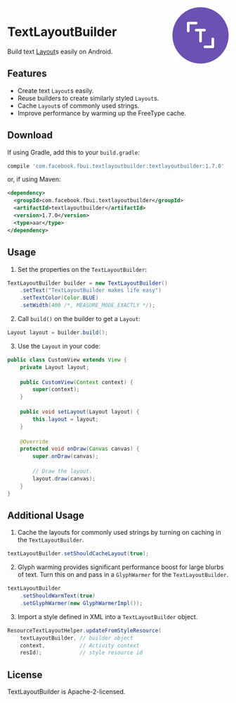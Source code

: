 <img src="/docs/logo.png" width="128" align="right"/>

# TextLayoutBuilder

Build text [Layout](https://developer.android.com/reference/android/text/Layout.html)s easily on Android.

## Features
- Create text `Layout`s easily.
- Reuse builders to create similarly styled `Layout`s.
- Cache `Layout`s of commonly used strings.
- Improve performance by warming up the FreeType cache.

## Download
If using Gradle, add this to your `build.gradle`:

```groovy
compile 'com.facebook.fbui.textlayoutbuilder:textlayoutbuilder:1.7.0'
```

or, if using Maven:

```xml
<dependency>
  <groupId>com.facebook.fbui.textlayoutbuilder</groupId>
  <artifactId>textlayoutbuilder</artifactId>
  <version>1.7.0</version>
  <type>aar</type>
</dependency>
```

## Usage
1. Set the properties on the `TextLayoutBuilder`:
  ```java
  TextLayoutBuilder builder = new TextLayoutBuilder()
      .setText("TextLayoutBuilder makes life easy")
      .setTextColor(Color.BLUE)
      .setWidth(400 /*, MEASURE_MODE_EXACTLY */);
  ```

2. Call `build()` on the builder to get a `Layout`:
  ```java
  Layout layout = builder.build();
  ```

3. Use the `Layout` in your code:
  ```java
  public class CustomView extends View {
      private Layout layout;

      public CustomView(Context context) {
          super(context);
      }

      public void setLayout(Layout layout) {
          this.layout = layout;
      }

      @Override
      protected void onDraw(Canvas canvas) {
          super.onDraw(canvas);

          // Draw the layout.
          layout.draw(canvas);
      }
  }
  ```

## Additional Usage
1. Cache the layouts for commonly used strings by turning on caching in the `TextLayoutBuilder`.
  ```java
  textLayoutBuilder.setShouldCacheLayout(true);
  ```

2. Glyph warming provides significant performance boost for large blurbs of text.
Turn this on and pass in a `GlyphWarmer` for the `TextLayoutBuilder`.
  ```java
  textLayoutBuilder
      .setShouldWarmText(true)
      .setGlyphWarmer(new GlyphWarmerImpl());
  ```

3. Import a style defined in XML into a `TextLayoutBuilder` object.
  ```java
  ResourceTextLayoutHelper.updateFromStyleResource(
      textLayoutBuilder, // builder object
      context,           // Activity context
      resId);            // style resource id
  ```

## License

TextLayoutBuilder is Apache-2-licensed.
